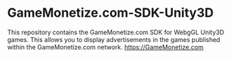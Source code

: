 # GameMonetize.com-SDK-Unity3D
This repository contains the GameMonetize.com SDK for WebgGL Unity3D games. This allows you to display advertisements in the games published within the GameMonetize.com network. https://GameMonetize.com
